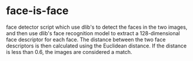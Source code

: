 # face-is-face
face detector script which use dlib's to detect the faces in the two images, and then use dlib's face recognition model to extract a 128-dimensional face descriptor for each face.
The distance between the two face descriptors is then calculated using the Euclidean distance. If the distance is less than 0.6, the images are considered a match.
